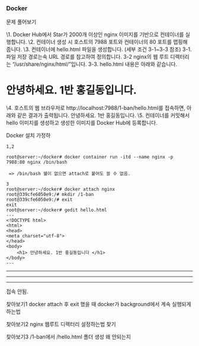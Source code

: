 ### Docker

문제 풀어보기

\1. Docker Hub에서 Star가 2000개 이상인 nginx 이미지를 기반으로 컨테이너를 실행합니다. 
\2. 컨테이너 생성 시 호스트의 7988 포트와 컨테이너의 80 포트를 맵핑해 줍니다.
\3. 컨테이너에 hello.html 파일을 생성합니다. (세부 조건 3-1~3-3 참조)
3-1. 파일 저장 경로는속 URL 경로를 참고하여 정의합니다.
3-2 nginx의 웹 루트 디렉터리는 “/usr/share/nginx/html/”입니다.
3-3. hello.html 내용은 아래와 같습니다. 







# 안녕하세요. 1반 홍길동입니다.



\4. 호스트의 웹 브라우저로 http://localhost:7988/1-ban/hello.html를 접속하면, 아래와 같은 결과가 출력됩니다. 
안녕하세요. 1반 홍길동입니다. 
\5. 컨테이너를 커밋해서 hello 이미지를 생성하고 생성한 이미지를 Docker Hub에 등록합니다.





Docker 설치 가정하

```
1,2

root@server:~/docker# docker container run -itd --name nginx -p 7988:80 nginx /bin/bash

 => /bin/bash 쉘이 없으면 attach로 붙어도 쓸 수 없음.
```

```
3
root@server:~/docker# docker attach nginx
root@339cfe6050e9:/# mkdir /1-ban
root@339cfe6050e9:/# exit
exit
root@server:~/docker# gedit hello.html
---
<!DOCTYPE html>
<html>
<head>
<meta charset="utf-8">	
</head>
<body>
	<h1> 안녕하세요. 1반 홍길동입니다 </h1>
</body>
---

```

---

---

---



접속 안됨.

찾아보기1 docker attach 후 exit 했을 때 docker가 background에서 계속 실행되게 하는법

찾아보기2 nginx 웹루트 디렉터리 설정하는법 찾기

찾아보기3 /1-ban에서 /hello.html 폴더 생성 왜 안되는지